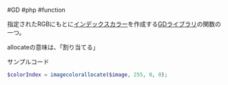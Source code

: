 #GD #php #function 

指定されたRGBにもとに[インデックスカラー](インデックスカラー.md)を作成する[GDライブラリ](GDライブラリ.md)の関数の一つ。

allocateの意味は、「割り当てる」

サンプルコード
```php
$colorIndex = imagecolorallocate($image, 255, 0, 0);
```